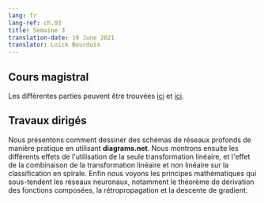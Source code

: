 ```yaml
---
lang: fr
lang-ref: ch.03
title: Semaine 3
translation-date: 19 June 2021
translator: Loïck Bourdois
---
```



<!--
## Lecture

Parts can be found [here](https://atcold.github.io/pytorch-Deep-Learning/en/week03/03-1/) and part [here](https://atcold.github.io/pytorch-Deep-Learning/en/week06/06-2/).
-->
## Cours magistral
Les différentes parties peuvent être trouvées [ici](https://atcold.github.io/pytorch-Deep-Learning/fr/week03/03-1/) et [ici](https://atcold.github.io/pytorch-Deep-Learning/fr/week06/06-2/).


<!--
## Practicum
We introduced how to draw deep network schematics conveniently using diagrams.net. Then we showed the different effect of using only linear transformation, and the effect of combining linear and non-linear transformation together on spiral classification. Finally, we showed the mathematical principles underlying neural networks, including chain rule derivation, back propagation, and gradient descent.
-->
## Travaux dirigés
Nous présentons comment dessiner des schémas de réseaux profonds de manière pratique en utilisant **diagrams.net**. Nous montrons ensuite les différents effets de l'utilisation de la seule transformation linéaire, et l'effet de la combinaison de la transformation linéaire et non linéaire sur la classification en spirale. Enfin nous voyons les principes mathématiques qui sous-tendent les réseaux neuronaux, notamment le théorème de dérivation des fonctions composées, la rétropropagation et la descente de gradient.
